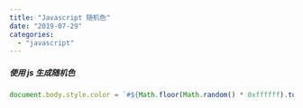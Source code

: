 ```yaml
---
title: "Javascript 随机色"
date: "2019-07-29"
categories: 
  - "javascript"
---
```


##### 使用 js 生成随机色

```javascript
document.body.style.color = `#${Math.floor(Math.random() * 0xffffff).toString(16)}`;
```

